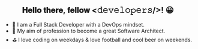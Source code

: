 <div align="center">
<h2> 𝐇𝐞𝐥𝐥𝐨 𝐭𝐡𝐞𝐫𝐞, 𝐟𝐞𝐥𝐥𝐨𝐰 <𝚍𝚎𝚟𝚎𝚕𝚘𝚙𝚎𝚛𝚜/>! 😀 </h2>
</div>

- 💪 I am a Full Stack Developer with a DevOps mindset.
- 🎯 My aim of profession to become a great Software Architect.
- ⛳ I love coding on weekdays & love football and cool beer on weekends.


  

  



